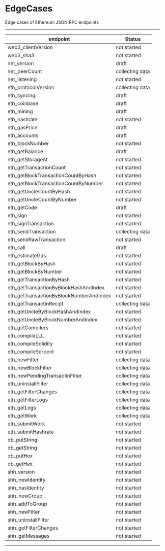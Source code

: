 # EdgeCases
Edge cases of Ethereum JSON RPC endpoints


---
| endpoint | Status |
|---|---|
| web3_clientVersion|not started|
| web3_sha3|not started|
| net_version|draft|
| net_peerCount|collecting data|
| net_listening|not started|
| eth_protocolVersion|collecting data|
| eth_syncing|draft|
| eth_coinbase|draft|
| eth_mining|draft|
| eth_hashrate|not started|
| eth_gasPrice|draft|
| eth_accounts|draft|
| eth_blockNumber|not started|
| eth_getBalance|draft|
| eth_getStorageAt|not started|
| eth_getTransactionCount|not started|
| eth_getBlockTransactionCountByHash|not started|
| eth_getBlockTransactionCountByNumber|not started|
| eth_getUncleCountByHash|not started|
| eth_getUncleCountByNumber|not started|
| eth_getCode|draft|
| eth_sign|not started|
| eth_signTransaction|not started|
| eth_sendTransaction|collecting data|
| eth_sendRawTransaction|not started|
| eth_call|draft|
| eth_estimateGas|not started|
| eth_getBlockByHash|not started|
| eth_getBlockByNumber|not started|
| eth_getTransactionByHash|not started|
| eth_getTransactionByBlockHashAndIndex|not started|
| eth_getTransactionByBlockNumberAndIndex|not started|
| eth_getTransactinRecipt|collecting data|
| eth_getUncleByBlockHashAndIndex|not started|
| eth_getUncleByBlockNumberAndIndex|not started|
| eth_getCompilers|not started|
| eth_compileLLL|not started|
| eth_compileSolidity|not started|
| eth_compileSerpent|not started|
| eth_newFilter|collecting data|
| eth_newBlockFilter|collecting data|
| eth_newPendingTransactinFilter|collecting data|
| eth_uninstallFilter|collecting data|
| eth_getFilterChanges|collecting data|
| eth_getFilterLogs|collecting data|
| eth_getLogs|collecting data|
| eth_getWork|collecting data|
| eth_submitWork|not started|
| eth_submitHashrate|not started|
| db_putString|not started|
| db_getString|not started|
| db_putHex|not started|
| db_getHex|not started|
| shh_version|not started|
| shh_newIdentity|not started|
| shh_hasIdentity|not started|
| shh_newGroup|not started|
| shh_addToGroup|not started|
| shh_newFilter|not started|
| shh_uninstallFilter|not started|
| shh_getFilterChanges|not started|
| shh_getMessages |not started|
---
